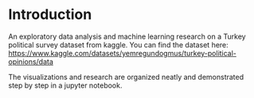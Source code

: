 # Introduction
An exploratory data analysis and machine learning research on a Turkey political survey dataset from kaggle. You can find the dataset here: https://www.kaggle.com/datasets/yemregundogmus/turkey-political-opinions/data

The visualizations and research are organized neatly and demonstrated step by step in a jupyter notebook.
